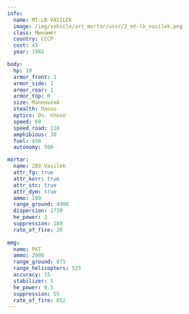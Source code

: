 ```yaml
---
info:
  name: MT-LB VASILEK
  image: /img/vehicle/art_mortar/ussr/2_mt-lb_vasilek.png
  class: Миномёт
  country: СССР
  cost: 45
  year: 1982

body:
  hp: 10
  armor_front: 1
  armor_side: 1
  armor_rear: 1
  armor_top: 0
  size: Маленький
  stealth: Плохо
  optics: Оч. плохо
  speed: 60
  speed_road: 110
  amphibious: 30
  fuel: 450
  autonomy: 500

mortar:
  name: 2B9 Vasilek
  attr_fg: true
  attr_korr: true
  attr_stc: true
  attr_dym: true
  ammo: 100
  range_ground: 4900
  dispersion: 2730
  he_power: 3
  suppression: 189
  rate_of_fire: 20
  
mmg:
  name: PKT
  ammo: 2000
  range_ground: 875
  range_helicopters: 525
  accuracy: 15
  stabilizer: 5
  he_power: 0.5
  suppression: 55
  rate_of_fire: 652
---
```


